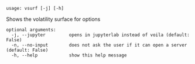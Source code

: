 ```
usage: vsurf [-j] [-h]
```

Shows the volatility surface for options

```
optional arguments:
  -j, --jupyter         opens in jupyterlab instead of voila (default: False)
  -n, --no-input        does not ask the user if it can open a server (default: False)
  -h, --help            show this help message
```
